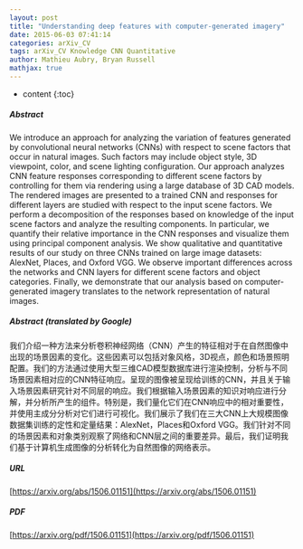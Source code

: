 ```yaml
---
layout: post
title: "Understanding deep features with computer-generated imagery"
date: 2015-06-03 07:41:14
categories: arXiv_CV
tags: arXiv_CV Knowledge CNN Quantitative
author: Mathieu Aubry, Bryan Russell
mathjax: true
---
```


* content
{:toc}

##### Abstract
We introduce an approach for analyzing the variation of features generated by convolutional neural networks (CNNs) with respect to scene factors that occur in natural images. Such factors may include object style, 3D viewpoint, color, and scene lighting configuration. Our approach analyzes CNN feature responses corresponding to different scene factors by controlling for them via rendering using a large database of 3D CAD models. The rendered images are presented to a trained CNN and responses for different layers are studied with respect to the input scene factors. We perform a decomposition of the responses based on knowledge of the input scene factors and analyze the resulting components. In particular, we quantify their relative importance in the CNN responses and visualize them using principal component analysis. We show qualitative and quantitative results of our study on three CNNs trained on large image datasets: AlexNet, Places, and Oxford VGG. We observe important differences across the networks and CNN layers for different scene factors and object categories. Finally, we demonstrate that our analysis based on computer-generated imagery translates to the network representation of natural images.

##### Abstract (translated by Google)
我们介绍一种方法来分析卷积神经网络（CNN）产生的特征相对于在自然图像中出现的场景因素的变化。这些因素可以包括对象风格，3D视点，颜色和场景照明配置。我们的方法通过使用大型三维CAD模型数据库进行渲染控制，分析与不同场景因素相对应的CNN特征响应。呈现的图像被呈现给训练的CNN，并且关于输入场景因素研究针对不同层的响应。我们根据输入场景因素的知识对响应进行分解，并分析所产生的组件。特别是，我们量化它们在CNN响应中的相对重要性，并使用主成分分析对它们进行可视化。我们展示了我们在三大CNN上大规模图像数据集训练的定性和定量结果：AlexNet，Places和Oxford VGG。我们针对不同的场景因素和对象类别观察了网络和CNN层之间的重要差异。最后，我们证明我们基于计算机生成图像的分析转化为自然图像的网络表示。

##### URL
[https://arxiv.org/abs/1506.01151](https://arxiv.org/abs/1506.01151)

##### PDF
[https://arxiv.org/pdf/1506.01151](https://arxiv.org/pdf/1506.01151)

